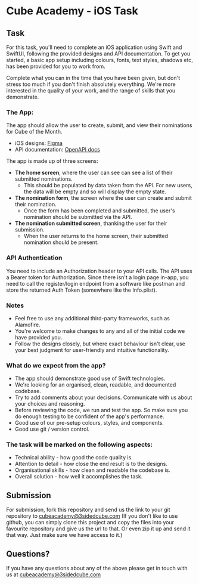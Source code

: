 # Cube Academy - iOS Task

## Task

For this task, you'll need to complete an iOS application using Swift and SwiftUI, following the provided designs and API documentation.
To get you started, a basic app setup including colours, fonts, text styles, shadows etc, has been provided for you to work from.

Complete what you can in the time that you have been given, but don't stress too much if you don't finish absolutely everything. We're more interested in the quality of your work, and the range of skills that you demonstrate.

### The App:

The app should allow the user to create, submit, and view their nominations for Cube of the Month.

- iOS designs: [Figma](https://www.figma.com/file/BAOzJacpI4IemeawyFlw5j/Mobile-Mini-Task-flow?type=design&node-id=3088-44039&mode=design&t=wgGz06wMsoOdDdnb-4)
- API documentation: [OpenAPI docs](https://cube-academy-api.cubeapis.com/docs)

The app is made up of three screens:
- **The home screen**, where the user can see can see a list of their submitted nominations.
  - This should be populated by data taken from the API. For new users, the data will be empty and so will display the empty state.
- **The nomination form**, the screen where the user can create and submit their nomination.
  - Once the form has been completed and submitted, the user's nomination should be submitted via the API.
- **The nomination submitted screen**, thanking the user for their submission.
  - When the user returns to the home screen, their submitted nomination should be present.

### API Authentication

You need to include an Authorization header to your API calls. The API uses a Bearer token for Authorization.
Since there isn't a login page in-app, you need to call the register/login endpoint from a software like postman and store the returned Auth Token (somewhere like the Info.plist).

### Notes
- Feel free to use any additional third-party frameworks, such as Alamofire.
- You're welcome to make changes to any and all of the initial code we have provided you.
- Follow the designs closely, but where exact behaviour isn't clear, use your best judgment for user-friendly and intuitive functionality.

### What do we expect from the app? 
- The app should demonstrate good use of Swift technologies. 
- We're looking for an organised, clean, readable, and documented codebase.
- Try to add comments about your decisions. Communicate with us about your choices and reasoning.
- Before reviewing the code, we run and test the app. So make sure you do enough testing to be confident of the app's performance.
- Good use of our pre-setup colours, styles, and components.
- Good use git / version control.

### The task will be marked on the following aspects:
-	Technical ability - how good the code quality is.
-	Attention to detail - how close the end result is to the designs.
-	Organisational skills - how clean and readable the codebase is.
-	Overall solution - how well it accomplishes the task.

## Submission
For submission, fork this repository and send us the link to your git repository to [cubeacademy@3sidedcube.com](mailto:cubeacademy@3sidedcube.com?subject=Cube%20Academy%20Test)
(If you don't like to use github, you can simply clone this project and copy the files into your favourite repository and give us the url to that. Or even zip it up and send it that way. Just make sure we have access to it.)

## Questions?

If you have any questions about any of the above please get in touch with us at [cubeacademy@3sidedcube.com](mailto:cubeacademy@3sidedcube.com?subject=Cube%20Academy%20Test)


